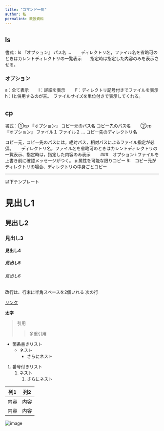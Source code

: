 ```yaml
---
title: "コマンド一覧"
author: 私
permalink: 教授資料
---
```


## ls　　
書式：ls 『オプション』 パス名 …　　
ディレクトリ名，ファイル名を省略可のときはカレントディレクトリの一覧表示　　指定時は指定した内容のみを表示させる。　　
### オプション　　
a：全て表示　　
l：詳細を表示　　
F：ディレクトリ記号付きでファイルを表示　　
h：lと併用するのが吉。　ファイルサイズを単位付きで表示してくれる。　　


## cp　　
書式：①cp 『オプション』 コピー元のパス名 コピー先のパス名　　
②cp 『オプション』 ファイル１ ファイル２ … コピー先のディレクトリ名　　


コピー元，コピー先のパスには，絶対パス，相対パスによるファイル指定が必須。　　
ディレクトリ名，ファイル名を省略可のときはカレントディレクトリの一覧表示、指定時は，指定した内容のみ表示　　
###　オプション
i:ファイルを上書き前に確認メッセージがつく。
p:属性を可能な限りコピー
R:　コピー元がディレクトリの場合、ディレクトリの中身ごとコピー

---

以下テンプレート

# 見出し1
## 見出し2
### 見出し3
#### 見出し4
##### 見出し5
###### 見出し6

改行は、行末に半角スペースを2個いれる
次の行

[リンク](https://www.google.co.jp/)

**太字**

> 引用
>> 多重引用


- 箇条書きリスト
  - ネスト
    - さらにネスト


1. 番号付きリスト
   1. ネスト
      1. さらにネスト


| 列1  | 列2  |
|-----|-----|
| 内容  | 内容  |
| 内容  | 内容  |

![image](/GHPages_WebSite/assets/images/logo-150.png)
